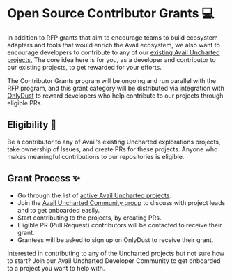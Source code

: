 # Open Source Contributor Grants 💻

In addition to RFP grants that aim to encourage teams to build ecosystem adapters and tools that would enrich the Avail ecosystem, we also want to encourage developers to contribute to any of our [existing Avail Uncharted projects.](https://github.com/availproject/avail-uncharted/tree/main#%EF%B8%8F-active-projects-%EF%B8%8F) The core idea here is for you, as a developer and contributor to our existing projects, to get rewarded for your efforts. 

The Contributor Grants program will be ongoing and run parallel with the RFP program, and this grant category will be distributed via integration with [OnlyDust](https://www.onlydust.xyz/) to reward developers who help contribute to our projects through eligible PRs.

## Eligibility 💫
Be a contributor to any of Avail's existing Uncharted explorations projects, take ownership of Issues, and create PRs for these projects. Anyone who makes meaningful contributions to our repositories is eligible. 

## Grant Process ✨
- Go through the list of [active Avail Uncharted projects](https://github.com/availproject/avail-uncharted/tree/main#%EF%B8%8F-active-projects-%EF%B8%8F).
- Join the [Avail Uncharted Community group](https://t.me/avail_uncharted) to discuss with project leads and to get onboarded easily.
- Start contributing to the projects, by creating PRs.
- Eligible PR (Pull Request) contributors will be contacted to receive their grant.
- Grantees will be asked to sign up on OnlyDust to receive their grant.


Interested in contributing to any of the Uncharted projects but not sure how to start? Join our Avail Uncharted Developer Community to get onboarded to a project you want to help with.

